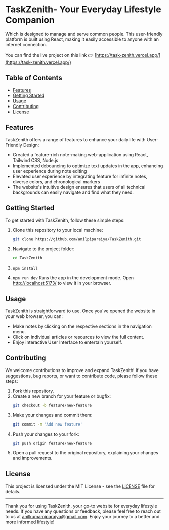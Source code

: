 # TaskZenith- Your Everyday Lifestyle Companion

Which is designed to manage and serve common people. This user-friendly platform is built using React, making it easily accessible to anyone with an internet connection.


You can find the live project on this link 👉 [https://task-zenith.vercel.app/](https://task-zenith.vercel.app/)


## Table of Contents

- [Features](#features)
- [Getting Started](#getting-started)
- [Usage](#usage)
- [Contributing](#contributing)
- [License](#license)

## Features

TaskZenith offers a range of features to enhance your daily life with User-Friendly Design:

- Created a feature-rich note-making web-application using React, Tailwind CSS, Node.js
- Implemented debouncing to optimize text updates in the app, enhancing user experience during note editing
- Elevated user experience by integrating feature for infinite notes, diverse colors, and chronological markers
- The website's intuitive design ensures that users of all technical backgrounds can easily navigate and find what they need.


## Getting Started

To get started with TaskZenith, follow these simple steps:

1. Clone this repository to your local machine:
   ```bash
   git clone https://github.com/anilpiparaiya/TaskZenith.git
   ```

2. Navigate to the project folder:
   ```bash
   cd TaskZenith
   ```
3. `npm install`

4. `npm run dev` Runs the app in the development mode. Open [http://localhost:5173/](http://localhost:5173/) to view it in your browser.

## Usage

TaskZenith is straightforward to use. Once you've opened the website in your web browser, you can:

- Make notes by clicking on the respective sections in the navigation menu.
- Click on individual articles or resources to view the full content.
- Enjoy interactive User Interface to entertain yourself.

## Contributing

We welcome contributions to improve and expand TaskZenith! If you have suggestions, bug reports, or want to contribute code, please follow these steps:

1. Fork this repository.
2. Create a new branch for your feature or bugfix:
   ```bash
   git checkout -b feature/new-feature
   ```
3. Make your changes and commit them:
   ```bash
   git commit -m 'Add new feature'
   ```
4. Push your changes to your fork:
   ```bash
   git push origin feature/new-feature
   ```
5. Open a pull request to the original repository, explaining your changes and improvements.

## License

This project is licensed under the MIT License - see the [LICENSE](LICENSE) file for details.

---

Thank you for using TaskZenith, your go-to website for everyday lifestyle needs. If you have any questions or feedback, please feel free to reach out to us at [anilkumarpiparaiya@gmail.com](mailto:anilkumarpiparaiya@gmail.com). Enjoy your journey to a better and more informed lifestyle!





